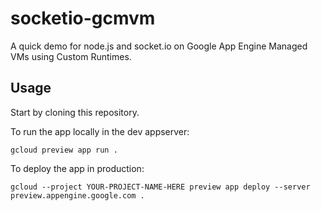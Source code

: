 # socketio-gcmvm

A quick demo for node.js and socket.io on Google App Engine Managed VMs using Custom Runtimes.

## Usage

Start by cloning this repository.

To run the app locally in the dev appserver:

~~~~
gcloud preview app run .
~~~~

To deploy the app in production:

~~~~
gcloud --project YOUR-PROJECT-NAME-HERE preview app deploy --server preview.appengine.google.com .
~~~~
